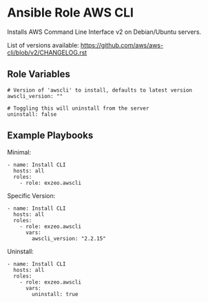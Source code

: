 Ansible Role AWS CLI
=========

Installs AWS Command Line Interface v2 on Debian/Ubuntu servers. 

List of versions available: https://github.com/aws/aws-cli/blob/v2/CHANGELOG.rst

Role Variables
--------------

```
# Version of 'awscli' to install, defaults to latest version
awscli_version: ""

# Toggling this will uninstall from the server
uninstall: false
```

Example Playbooks
----------------

Minimal:
```
- name: Install CLI
  hosts: all
  roles:
    - role: exzeo.awscli
```

Specific Version:
```
- name: Install CLI
  hosts: all
  roles:
    - role: exzeo.awscli
      vars:
        awscli_version: "2.2.15"
```

Uninstall:
```
- name: Install CLI
  hosts: all
  roles:
    - role: exzeo.awscli
      vars:
        uninstall: true
```